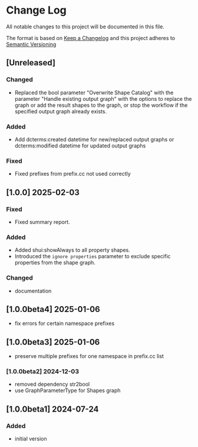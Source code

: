 # Change Log

All notable changes to this project will be documented in this file.

The format is based on [Keep a Changelog](http://keepachangelog.com/) and this project adheres to [Semantic Versioning](https://semver.org/)


## [Unreleased]

### Changed

- Replaced the bool parameter "Overwrite Shape Catalog" with the parameter "Handle existing output graph" with the 
options to replace the graph or add the result shapes to the graph, or stop the workflow if the specified output graph 
already exists.

### Added

- Add dcterms:created datetime for new/replaced output graphs or dcterms:modified datetime for updated output graphs

### Fixed

- Fixed prefixes from prefix.cc not used correctly

## [1.0.0] 2025-02-03

### Fixed

- Fixed summary report.

### Added

- Added shui:showAlways to all property shapes.
- Introduced the `ignore properties` parameter to exclude specific properties from the shape graph.

### Changed

- documentation


## [1.0.0beta4] 2025-01-06

- fix errors for certain namespace prefixes 


## [1.0.0beta3] 2025-01-06

- preserve multiple prefixes for one namespace in prefix.cc list


### [1.0.0beta2] 2024-12-03

- removed dependency str2bool
- use GraphParameterType for Shapes graph 


## [1.0.0beta1] 2024-07-24

### Added

- initial version

